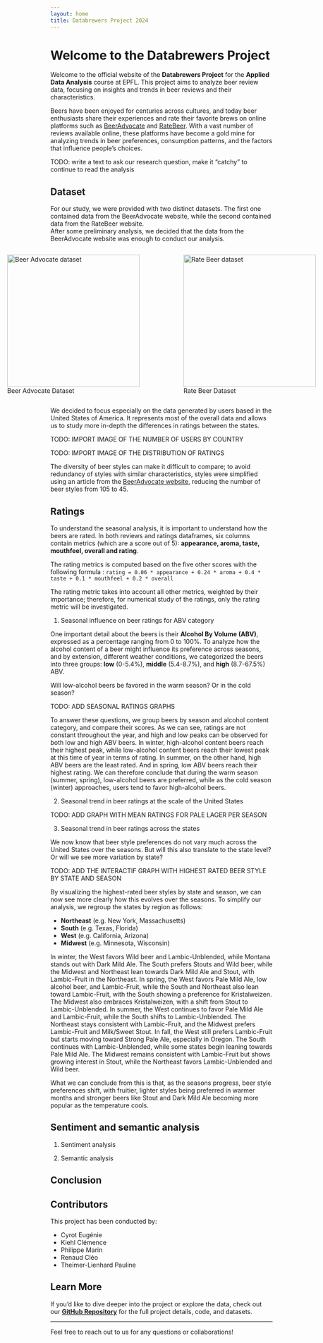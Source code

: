 ```yaml
---
layout: home
title: Databrewers Project 2024
---
```


# Welcome to the Databrewers Project

Welcome to the official website of the **Databrewers Project** for the **Applied Data Analysis** course at EPFL. 
This project aims to analyze beer review data, focusing on insights and trends in beer reviews and their characteristics.

Beers have been enjoyed for centuries across cultures, and today beer enthusiasts share their experiences 
and rate their favorite brews on online platforms such as [BeerAdvocate](https://www.beeradvocate.com) 
and [RateBeer](https://www.ratebeer.com). 
With a vast number of reviews available online, these platforms have become a gold mine for analyzing trends in beer preferences, 
consumption patterns, and the factors that influence people’s choices.

TODO: write a text to ask our research question, make it “catchy” to continue to read the analysis

## Dataset

For our study, we were provided with two distinct datasets. 
The first one contained data from the BeerAdvocate website, while the second contained data from the RateBeer website.  
After some preliminary analysis, we decided that the data from the BeerAdvocate website was enough to conduct our analysis.

<div style="display: flex; justify-content: center; gap: 20px;">
  <figure>
    <img src="{{ site.baseurl }}/src/graph/introduction/description_ba.png" alt="Beer Advocate dataset" width="300">
    <figcaption>Beer Advocate Dataset</figcaption>
  </figure>
  <figure>
    <img src="{{ site.baseurl }}/src/graph/introduction/description_rb.png" alt="Rate Beer dataset" width="300">
    <figcaption>Rate Beer Dataset</figcaption>
  </figure>
</div>

We decided to focus especially on the data generated by users based in the United States of America. 
It represents most of the overall data and allows us to study more in-depth the differences in ratings between the states.

TODO: IMPORT IMAGE OF THE NUMBER OF USERS BY COUNTRY

TODO: IMPORT IMAGE OF THE DISTRIBUTION OF RATINGS 

The diversity of beer styles can make it difficult to compare; to avoid redundancy of styles with similar characteristics, styles were simplified using an article from the [BeerAdvocate website](https://www.beeradvocate.com/beer/styles/), reducing the number of beer styles from 105 to 45. 

## Ratings

To understand the seasonal analysis, it is important to understand how the beers are rated. 
In both reviews and ratings dataframes, six columns contain metrics (which are a score out of 5): **appearance, aroma, taste, mouthfeel, overall and rating**. 

The rating metrics is computed based on the five other scores with the following formula :
`rating = 0.06 * appearance + 0.24 * aroma + 0.4 * taste + 0.1 * mouthfeel + 0.2 * overall`

The rating metric takes into account all other metrics, weighted by their importance; therefore, for numerical study of the ratings, only the rating metric will be investigated. 

1. Seasonal influence on beer ratings for ABV category

One important detail about the beers is their **Alcohol By Volume (ABV)**, expressed as a percentage ranging from 0 to 100%.
To analyze how the alcohol content of a beer might influence its preference across seasons, and by extension, different weather conditions, we categorized the beers into three groups: **low** (0-5.4%), **middle** (5.4-8.7%), and **high** (8.7-67.5%) ABV.

Will low-alcohol beers be favored in the warm season? Or in the cold season?

TODO: ADD SEASONAL RATINGS GRAPHS

To answer these questions, we group beers by season and alcohol content category, and compare their scores. 
As we can see, ratings are not constant throughout the year, and high and low peaks can be observed for both low and high ABV beers. In winter, high-alcohol content beers reach their highest peak, while low-alcohol content beers reach their lowest peak at this time of year in terms of rating. In summer, on the other hand, high ABV beers are the least rated. 
And in spring, low ABV beers reach their highest rating. We can therefore conclude that during the warm season (summer, spring), low-alcohol beers are preferred, while as the cold season (winter) approaches, users tend to favor high-alcohol beers.

2. Seasonal trend in beer ratings at the scale of the United States

TODO: ADD GRAPH WITH MEAN RATINGS FOR PALE LAGER PER SEASON

3. Seasonal trend in beer ratings across the states

We now know that beer style preferences do not vary much across the United States over the seasons. But will this also translate to the state level? Or will we see more variation by state?

TODO: ADD THE INTERACTIF GRAPH WITH HIGHEST RATED BEER STYLE BY STATE AND SEASON

By visualizing the highest-rated beer styles by state and season, we can now see more clearly how this evolves over the seasons. 
To simplify our analysis, we regroup the states by region as follows:
- **Northeast** (e.g. New York, Massachusetts)
- **South** (e.g. Texas, Florida)
- **West** (e.g. California, Arizona)
- **Midwest** (e.g. Minnesota, Wisconsin)

In winter, the West favors Wild beer and Lambic-Unblended, while Montana stands out with Dark Mild Ale. 
The South prefers Stouts and Wild beer, while the Midwest and Northeast lean towards Dark Mild Ale and Stout, with Lambic-Fruit in the Northeast. 
In spring, the West favors Pale Mild Ale, low alcohol beer, and Lambic-Fruit, while the South and Northeast also lean toward Lambic-Fruit, with the South showing a preference for Kristalweizen. 
The Midwest also embraces Kristalweizen, with a shift from Stout to Lambic-Unblended. 
In summer, the West continues to favor Pale Mild Ale and Lambic-Fruit, while the South shifts to Lambic-Unblended. 
The Northeast stays consistent with Lambic-Fruit, and the Midwest prefers Lambic-Fruit and Milk/Sweet Stout. 
In fall, the West still prefers Lambic-Fruit but starts moving toward Strong Pale Ale, especially in Oregon. 
The South continues with Lambic-Unblended, while some states begin leaning towards Pale Mild Ale. 
The Midwest remains consistent with Lambic-Fruit but shows growing interest in Stout, while the Northeast favors Lambic-Unblended and Wild beer.

What we can conclude from this is that, as the seasons progress, beer style preferences shift, with fruitier, lighter styles being preferred in warmer months and stronger beers like Stout and Dark Mild Ale becoming more popular as the temperature cools. 

## Sentiment and semantic analysis

1. Sentiment analysis

2. Semantic analysis

## Conclusion

## Contributors

This project has been conducted by:
- Cyrot Eugénie
- Kiehl Clémence
- Philippe Marin
- Renaud Cléo
- Theimer-Lienhard Pauline

## Learn More

If you’d like to dive deeper into the project or explore the data, check out our **[GitHub Repository](https://github.com/epfl-ada/ada-2024-project-databrewers)** for the full project details, code, and datasets.

---

Feel free to reach out to us for any questions or collaborations!

